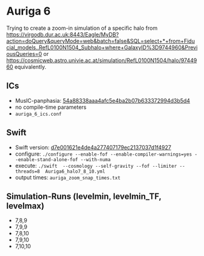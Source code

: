 # Auriga 6

Trying to create a zoom-in simulation of a specific halo from https://virgodb.dur.ac.uk:8443/Eagle/MyDB?action=doQuery&queryMode=web&batch=false&SQL=select+*+from+Fiducial_models..RefL0100N1504_Subhalo+where+GalaxyID%3D9744960&PreviousQueries=0 or https://cosmicweb.astro.univie.ac.at/simulation/RefL0100N1504/halo/9744960 equivalently.


## ICs 

- MusIC-panphasia: [54a88338aaa4afc5e4ba2b07b633372994d3b5d4](https://github.com/glatterf42/music-panphasia/tree/54a88338aaa4afc5e4ba2b07b633372994d3b5d4)
- no compile-time parameters
- `auriga_6_ics.conf` 


## Swift

- Swift version: [d7e001621e4de4a277407179ec2137037d1f4927](https://gitlab.cosma.dur.ac.uk/swift/swiftsim/-/tree/d7e001621e4de4a277407179ec2137037d1f4927)
- configure: `./configure --enable-fof --enable-compiler-warnings=yes --enable-stand-alone-fof --with-numa`
- execute: `./swift  --cosmology --self-gravity --fof --limiter --threads=8  Auriga6_halo7_8_10.yml`
- output times: `auriga_zoom_snap_times.txt`


## Simulation-Runs (levelmin, levelmin_TF, levelmax)

- 7,8,9
- 7,9,9
- 7,8,10
- 7,9,10
- 7,10,10


